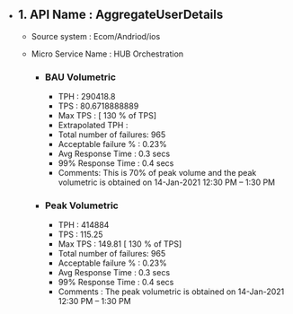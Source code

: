 - ## 1. API Name : AggregateUserDetails
  - Source system : Ecom/Andriod/ios
  - Micro Service Name : HUB Orchestration
  
    - ### BAU Volumetric
         - TPH : 290418.8
         - TPS : 80.6718888889
         - Max TPS :  [ 130 % of TPS]
         - Extrapolated TPH : 
         - Total number of failures: 965
         - Acceptable failure % : 0.23%
         - Avg Response Time : 0.3 secs
         - 99% Response Time : 0.4 secs
         - Comments: This is 70% of peak volume and the peak volumetric is obtained on 14-Jan-2021 12:30 PM – 1:30 PM
         
     - ### Peak Volumetric
         - TPH : 414884
         - TPS : 115.25
         - Max TPS : 149.81  [ 130 % of TPS]
         - Total number of failures: 965
         - Acceptable failure % : 0.23%
         - Avg Response Time : 0.3 secs
         - 99% Response Time : 0.4 secs
         - Comments : The peak volumetric is obtained on 14-Jan-2021 12:30 PM – 1:30 PM


